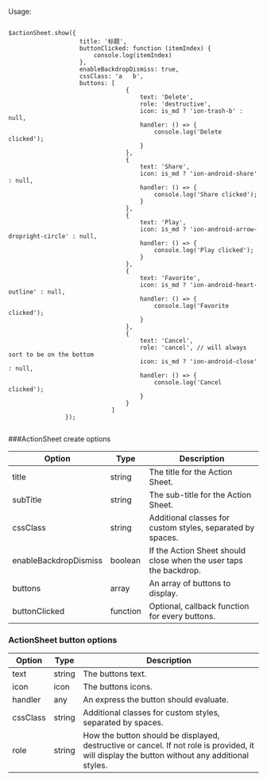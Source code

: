 Usage:

```

$actionSheet.show({
                    title: '标题',
                    buttonClicked: function (itemIndex) {
                        console.log(itemIndex)
                    },
                    enableBackdropDismiss: true,
                    cssClass: 'a   b',
                    buttons: [
                                 {
                                     text: 'Delete',
                                     role: 'destructive',
                                     icon: is_md ? 'ion-trash-b' : null,
                                     handler: () => {
                                         console.log('Delete clicked');
                                     }
                                 },
                                 {
                                     text: 'Share',
                                     icon: is_md ? 'ion-android-share' : null,
                                     handler: () => {
                                         console.log('Share clicked');
                                     }
                                 },
                                 {
                                     text: 'Play',
                                     icon: is_md ? 'ion-android-arrow-dropright-circle' : null,
                                     handler: () => {
                                         console.log('Play clicked');
                                     }
                                 },
                                 {
                                     text: 'Favorite',
                                     icon: is_md ? 'ion-android-heart-outline' : null,
                                     handler: () => {
                                         console.log('Favorite clicked');
                                     }
                                 },
                                 {
                                     text: 'Cancel',
                                     role: 'cancel', // will always sort to be on the bottom
                                     icon: is_md ? 'ion-android-close' : null,
                                     handler: () => {
                                         console.log('Cancel clicked');
                                     }
                                 }
                             ]
                });
                
```


###ActionSheet create options

Option | Type | Description
---------- |--------------|------
title | string | The title for the Action Sheet.
subTitle | string | The sub-title for the Action Sheet.
cssClass | string | Additional classes for custom styles, separated by spaces.
enableBackdropDismiss | boolean | If the Action Sheet should close when the user taps the backdrop.
buttons | array<any> | An array of buttons to display.
buttonClicked | function | Optional, callback function for every buttons.



### ActionSheet button options

Option | Type | Description
---------- |--------------|------
text | string | The buttons text.
icon | icon | The buttons icons.
handler | any | An express the button should evaluate.
cssClass | string | Additional classes for custom styles, separated by spaces.
role | string | How the button should be displayed, destructive or cancel. If not role is provided, it will display the button without any additional styles.